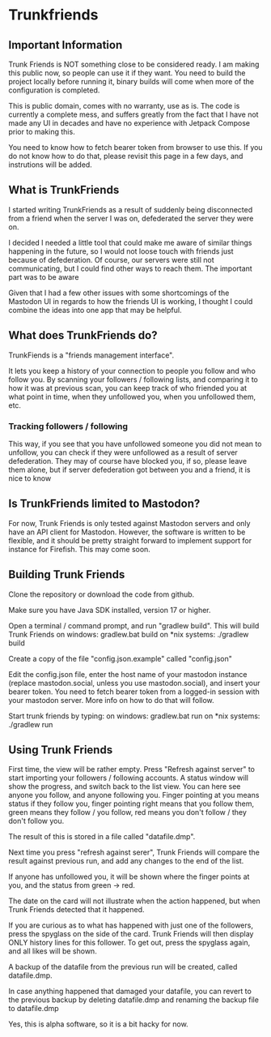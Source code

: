 
# Trunkfriends

## Important Information

Trunk Friends is NOT something close to be considered ready. I am making this
public now, so people can use it if they want. You need to build the project
locally before running it, binary builds will come when more of the configuration
is completed.


This is public domain, comes with no warranty, use as is. The code is
currently a complete mess, and suffers greatly from the fact that I have
not made any UI in decades and have no experience with Jetpack Compose
prior to making this. 

You need to know how to fetch bearer token from browser to use this. If you do 
not know how to do that, please revisit this page in a few days, and instrutions
will be added.

## What is TrunkFriends

I started writing TrunkFriends as a result of suddenly being disconnected 
from a friend when the server I was on,
defederated the server they were on.

I decided I needed a little tool that could make me aware of similar things
happening in the future, so I would not loose touch with friends just because
of defederation. Of course, our servers were still not communicating, but
I could find other ways to reach them. The important part was to be aware

Given that I had a few other issues with some shortcomings of the Mastodon UI
in regards to how the friends UI is working, I thought I could combine the ideas
into one app that may be helpful.

## What does TrunkFriends do?

TrunkFiends is a "friends management interface".

It lets you keep a history of your connection to people you follow and who
follow you. By scanning your followers / following lists, and comparing it to
how it was at previous scan, you can keep track of who friended you at what
point in time, when they unfollowed you, when you unfollowed them, etc.

### Tracking followers / following

This way, if you see that you have unfollowed someone you did not
mean to unfollow, you can check if they were unfollowed as a result of 
server defederation. They may of course have blocked you, if so, please
leave them alone, but if server defederation got between you and a friend,
it is nice to know

## Is TrunkFriends limited to Mastodon? 

For now, Trunk Friends is only tested against Mastodon servers and only have an API
client for Mastodon. However, the software is written to be flexible, and it should
be pretty straight forward to implement support for instance for Firefish. This may
come soon.

## Building Trunk Friends

Clone the repository or download the code from github.

Make sure you have Java SDK installed, version 17 or higher.

Open a terminal / command prompt, and run "gradlew build". This will build Trunk Friends
on windows: gradlew.bat build
on *nix systems: ./gradlew build

Create a copy of the file "config.json.example" called "config.json"

Edit the config.json file, enter the host name of your mastodon instance 
(replace mastodon.social, unless you use mastodon.social), and insert your 
bearer token. You need to fetch bearer token from a logged-in session with your
mastodon server. More info on how to do that will follow.

Start trunk friends by typing:
on windows: gradlew.bat run
on *nix systems: ./gradlew run

## Using Trunk Friends

First time, the view will be rather empty. Press "Refresh against server" to start 
importing your followers / following accounts. A status window will show the progress,
and switch back to the list view. You can here see anyone you follow, and anyone following
you. Finger pointing at you means status if they follow you, finger pointing right
means that you follow them, green means they follow / you follow, red means you don't follow /
they don't follow you.

The result of this is stored in a file called "datafile.dmp".

Next time you press "refresh against serer", Trunk Friends will compare the result against
previous run, and add any changes to the end of the list.

If anyone has unfollowed you, it will be shown where the finger points at you, and the
status from green -> red.

The date on the card will not illustrate when the action happened, but when Trunk Friends
detected that it happened.

If you are curious as to what has happened with just one of the followers, press
the spyglass on the side of the card. Trunk Friends will then display ONLY history lines
for this follower. To get out, press the spyglass again, and all likes will be shown.

A backup of the datafile from the previous run will be created, called datafile.dmp.<date>

In case anything happened that damaged your datafile, you can revert to the previous backup
by deleting datafile.dmp and renaming the backup file to datafile.dmp

Yes, this is alpha software, so it is a bit hacky for now.
